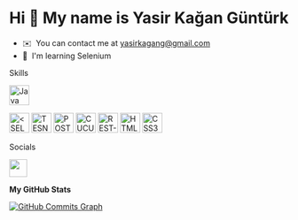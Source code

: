 Hi 👋 My name is Yasir Kağan Güntürk
====================================

*   ✉️  You can contact me at [yasirkagang@gmail.com](mailto:yasirkagang@gmail.com)
*   🧠  I'm learning Selenium
<p>Skills</p> <p align="left">
<a href="https://www.oracle.com/java/" target="_blank" rel="noreferrer"><img src="https://raw.githubusercontent.com/danielcranney/readme-generator/main/public/icons/skills/java-colored.svg" width="36" height="36" alt="Java" /></a>

  
  <a href="https://www.selenium.dev" target="_blank" rel="noreferrer"><img src="https://www.selenium.dev/images/selenium_logo_square_green.png" width="36" height="36" alt="<SELENIUM" /></a>
    <a href="https://testng.org/doc/" target="_blank" rel="noreferrer"><img src="https://cdn2.vectorstock.com/i/1000x1000/49/16/testing-icon-for-graphic-vector-30564916.jpg" width="36" height="36" alt="TESNG" /></a>
    <a href="https://www.postman.com" target="_blank" rel="noreferrer"><img src="https://koraypeker.com/wp-content/uploads/2020/04/postman.jpg" width="36" height="36" alt="POSTMAN" /></a>
    <a href="https://cucumber.io" target="_blank" rel="noreferrer"><img src="https://img.stackshare.io/service/2544/jasVAxyJ.png" width="36" height="36" alt="CUCUMBER" /></a>
  <a href="https://rest-assured.io" target="_blank" rel="noreferrer"><img src="https://rest-assured.io/img/logo-transparent.png" width="36" height="36" alt="REST-ASSURED" /></a>
  <a href="https://developer.mozilla.org/en-US/docs/Glossary/HTML5" target="_blank" rel="noreferrer"><img src="https://raw.githubusercontent.com/danielcranney/readme-generator/main/public/icons/skills/html5-colored.svg" width="36" height="36" alt="HTML5" /></a>
  <a href="https://www.w3.org/TR/CSS/#css" target="_blank" rel="noreferrer"><img src="https://raw.githubusercontent.com/danielcranney/readme-generator/main/public/icons/skills/css3-colored.svg" width="36" height="36" alt="CSS3" /></a>
  
</p>
                    
<p> Socials</p>
<a href="https://www.linkedin.com/in/kağan-güntürk/" target="_blank" rel="noreferrer"><img src="https://raw.githubusercontent.com/danielcranney/readme-generator/main/public/icons/socials/linkedin.svg" width="32" height="32" /></a></p>                 

<b>My GitHub Stats</b>

<a href="http://www.github.com/KaanGunturk"><img src="https://activity-graph.herokuapp.com/graph?username=KaanGunturk&bg_color=1c1917&color=ffffff&line=0891b2&point=ffffff&area_color=1c1917&area=true&hide_border=true&custom_title=GitHub%20Commits%20Graph" alt="GitHub Commits Graph" /></a>
